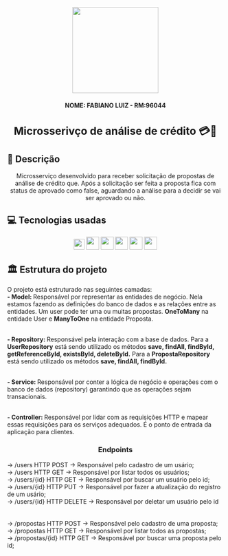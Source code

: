 


<div align="center">
<img src="https://github.com/user-attachments/assets/d6ecbd17-8fa4-4ea9-906e-eb9d9a9e4207" width="200px" />
</div>

<h4 align="center">NOME: FABIANO LUIZ - RM:96044<h3>

<span align="center">

##  Microsserivço de análise de crédito 💳💸

</span>

## 📝 Descrição
<p align="center">
  Microsserviço desenvolvido para receber solicitação de propostas de análise de crédito que. Após a solicitação ser feita 
a proposta fica com status de aprovado como false, aguardando a análise para a decidir se vai ser aprovado ou não.

## 💻 Tecnologias usadas

<p align="center">

 <img src="https://img.shields.io/badge/-JAVA-CB3837?style=flat-square&logo=java&logoColor=white" height="25"/>
<img src="https://github.com/user-attachments/assets/12e3e5aa-0377-484f-ac55-6013bda1cf80" height="30"/>
<img src="https://github.com/user-attachments/assets/e7f94849-f108-43f6-9e56-68f8dae33a63" height="30"/>
<img src="https://github.com/user-attachments/assets/84534e34-c76e-4477-bcab-3c1d6180eead" height="30"/>
<img src="https://github.com/user-attachments/assets/093caedc-da0d-4b7d-aa93-3e3f95b81d5a" height="30"/>
<img src="https://github.com/user-attachments/assets/55211e26-9e01-410d-b228-ee6805e74520" height="30"/>







## 🏛️ Estrutura do projeto

<p>
 O projeto está estruturado nas seguintes camadas:
<br><strong> - Model: </strong> Responsável por representar as entidades de negócio.
Nela estamos fazendo as definições do banco de dados e as relações 
entre as entidades. Um user pode ter uma ou muitas propostas. <strong>OneToMany</strong>
na entidade User e <strong>ManyToOne</strong> na entidade Proposta.

<br> <strong>- Repository: </strong> Responsável pela interação com a base de dados.
Para a <strong>UserRepository</strong> está sendo utilizado os métodos <strong>save, findAll, findById,
getReferenceById, existsById, deleteById.</strong> Para a <strong>PropostaRepository</strong> 
está sendo utilizado os métodos <strong>save, findAll, findById.</strong>

<br> <strong>- Service: </strong>Responsável por conter a lógica de negócio e operações com o banco de dados
(repository) garantindo que as operações sejam transacionais.

<br> <strong>- Controller: </strong>Responsável por lidar com as requisições HTTP e mapear essas requisições para os serviços adequados. É o ponto de entrada da aplicação para clientes.

</p>

<h3 align="center"><strong>Endpoints</strong></h4>
<p >
  -> /users HTTP POST -> Responsável pelo cadastro de um usário;
 <br>-> /users HTTP GET -> Responsável por listar todos os usuários;
 <br>-> /users/{id} HTTP GET -> Responsável por buscar um usuário pelo id;
 <br>-> /users/{id} HTTP PUT -> Responsável por fazer a atualização do registro de um usário;
 <br>-> /users/{id} HTTP DELETE -> Responsável por deletar um usuário pelo id
<br>
<br>
<br>-> /propostas HTTP POST -> Responsável pelo cadastro de uma proposta;
 <br>-> /propostas HTTP GET -> Responsável por listar todos as propostas;
 <br>-> /propostas/{id} HTTP GET -> Responsável por buscar uma proposta pelo id;
</p>



